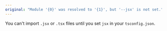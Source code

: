 ```yaml
---
original: "Module '{0}' was resolved to '{1}', but '--jsx' is not set."
---
```


You can't import `.jsx` or `.tsx` files until you set `jsx` in your `tsconfig.json`.
